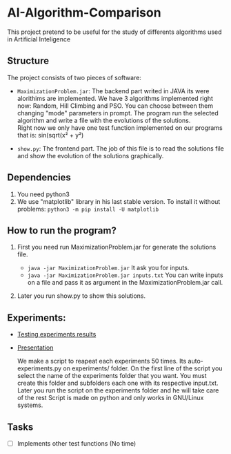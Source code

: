 # AI-Algorithm-Comparison
This project pretend to be useful for the study of differents algorithms used in Artificial Inteligence
    
## Structure
The project consists of two pieces of software:
*  `MaximizationProblem.jar`:
        The backend part writed in JAVA its were alorithims are implemented.
        We have 3 algorithms implemented right now: Random, Hill Climbing and PSO. You can choose between them changing "mode" parameters in prompt.
        The program run the selected algorithm and write a file with the evolutions of the solutions.     
        Right now we only have one test function implemented on our programs that is: sin(sqrt(x² + y²)

*  `show.py`:
        The frontend part.  The job of this file is to read the solutions file and show the evolution of the solutions graphically.

## Dependencies
 1. You need python3
 2. We use "matplotlib" library in his last stable version. To install it without problems: `python3 -m pip install -U matplotlib`


## How to run the program?
 1. First you need run MaximizationProblem.jar for generate the solutions file.
    - `java -jar MaximizationProblem.jar` It ask you for inputs.
    - `java -jar MaximizationProblem.jar inputs.txt` You can write inputs on a file and pass it as argument in the MaximizationProblem.jar call.
        
 2. Later you run show.py to show this solutions.

## Experiments:
   - [Testing experiments results](https://docs.google.com/document/d/13m4MrGQ6cvUipA4QvsIz_t6LTdsBxd5h8Y-B0tr3q1Q/edit?usp=sharing)
   - [Presentation](https://drive.google.com/file/d/1dmmDgCqEDRjhk4BC24o4qt20BamftTze/view?usp=sharing)

       We make a script to reapeat each experiments 50 times. Its auto-experiments.py on experiments/ folder.
       On the first line of the script you select the name of the experiments folder that you want.
       You must create this folder and subfolders each one with its respective input.txt.
       Later you run the script on the experiments folder and he will take care of the rest
       Script is made on python and only works in GNU/Linux systems.

## Tasks
* [ ] Implements other test functions (No time)
